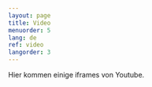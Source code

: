 ```yaml
---
layout: page
title: Video
menuorder: 5
lang: de
ref: video
langorder: 3
---
```

Hier kommen einige iframes von Youtube.





